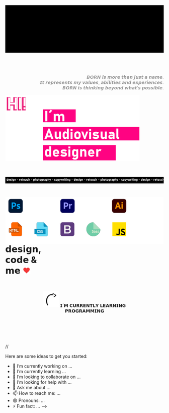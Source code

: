 <div>
  <img src="https://github.com/marianelaalbrigi/recursos/blob/main/Comp%201.gif?raw=true" alt="Header GIF"/> 
 </div

<br>
<br>
<br>
<br>
<div>
  <p align="right" style="color:#999999"; font-weight: bold;">𝘽𝙊𝙍𝙉 𝙞𝙨 𝙢𝙤𝙧𝙚 𝙩𝙝𝙖𝙣 𝙟𝙪𝙨𝙩 𝙖 𝙣𝙖𝙢𝙚.
    <br>𝙄𝙩 𝙧𝙚𝙥𝙧𝙚𝙨𝙚𝙣𝙩𝙨 𝙢𝙮 𝙫𝙖𝙡𝙪𝙚𝙨, 𝙖𝙗𝙞𝙡𝙞𝙩𝙞𝙚𝙨 𝙖𝙣𝙙 𝙚𝙭𝙥𝙚𝙧𝙞𝙚𝙣𝙘𝙚𝙨.
    <br>𝘽𝙊𝙍𝙉 𝙞𝙨 𝙩𝙝𝙞𝙣𝙠𝙞𝙣𝙜 𝙗𝙚𝙮𝙤𝙣𝙙 𝙬𝙝𝙖𝙩’𝙨 𝙥𝙤𝙨𝙨𝙞𝙗𝙡𝙚.
  </p>
</div>


![Mi Gif](https://github.com/marianelaalbrigi/recursos/blob/4f4b5d1ee88ed57d71acf96cea97dc457e38ce76/01.png)

<br>
<br>

<img src="https://github.com/marianelaalbrigi/recursos/blob/ad91f4ae622067ff93e45e9f00be2fff46d164cf/03_b.gif" alt=skills;/>

<br>

<div>
  <div>
    <img src="https://github.com/marianelaalbrigi/recursos/blob/fd2e30b0ab4e67b4d2d1f391fb149b3ca1d627cc/tools.png" alt="tools"; align= "right";/> 
  </div>
  <div align="left">
    <h1>𝗱𝗲𝘀𝗶𝗴𝗻,
      <br>𝗰𝗼𝗱𝗲 & 
      <br>𝗺𝗲
      <img src="https://github.com/marianelaalbrigi/recursos/blob/d4a8063c4bb5d89bba3b2ba9c9495bbf635520a1/04.gif" alt="hearth" width="25px"/> 
    </h1>
    <br>
  </div>

  <div align= "center">
    <p><img src="https://github.com/marianelaalbrigi/recursos/blob/7d048ffedb23537a9540c032aa7344f7bee6f541/up-arrow.png" alt="up"; width="50px"/>
   <span> 𝗜´𝗠 𝗖𝗨𝗥𝗥𝗘𝗡𝗧𝗟𝗬 𝗟𝗘𝗔𝗥𝗡𝗜𝗡𝗚 <br> 𝗣𝗥𝗢𝗚𝗥𝗔𝗠𝗠𝗜𝗡𝗚 </span></p>
    
  </div> 
    
    
  
</div> 
<br>
<br>
<br>
<br>

 //

Here are some ideas to get you started:

- 🔭 I’m currently working on ...
- 🌱 I’m currently learning ...
- 👯 I’m looking to collaborate on ...
- 🤔 I’m looking for help with ...
- 💬 Ask me about ...
- 📫 How to reach me: ...
- 😄 Pronouns: ...
- ⚡ Fun fact: ...
-->

